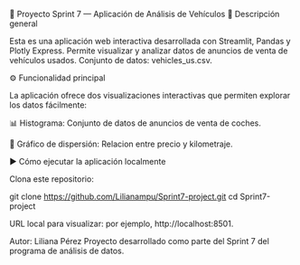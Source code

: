 🚗 Proyecto Sprint 7 — Aplicación de Análisis de Vehículos
📘 Descripción general

Esta es una aplicación web interactiva desarrollada con Streamlit, Pandas y Plotly Express.
Permite visualizar y analizar datos de anuncios de venta de vehículos usados. Conjunto de datos: vehicles_us.csv.

⚙️ Funcionalidad principal

La aplicación ofrece dos visualizaciones interactivas que permiten explorar los datos fácilmente:

📊 Histograma: Conjunto de datos de anuncios de venta de coches.

🔹 Gráfico de dispersión: Relacion entre precio y kilometraje.

▶️ Cómo ejecutar la aplicación localmente

Clona este repositorio:

git clone https://github.com/Lilianampu/Sprint7-project.git
cd Sprint7-project


URL local para visualizar: por ejemplo, http://localhost:8501.



Autor: Liliana Pérez
Proyecto desarrollado como parte del Sprint 7 del programa de análisis de datos.
